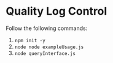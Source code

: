 # Quality Log Control

Follow the following commands:
1. `npm init -y`
2. `node node exampleUsage.js`
3. `node queryInterface.js`


